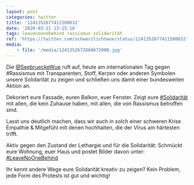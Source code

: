 ```yaml
---
layout: post
categories: twitter
title: '1241352677411500032'
date: '2020-03-21 13:15:16'
tags: leavenoonebehind rassismus solidarität
ref: 'https://twitter.com/schwarzlichtwue/status/1241352677411500032'
media:
    - file: '/media/1241352672860672000.jpg'
---
```

Die [@SeebrueckeWue](https://twitter.com/SeebrueckeWue) ruft auf, heute am internationalen Tag gegen #Rassismus mit Transparenten, Stoff, Kerzen oder anderen Symbolen unsere Solidarität zu zeigen und schließen uns damit einer bundesweiten Aktion an.  


Dekoriert eure Fassade, euren Balkon, euer Fenster. Zeigt eure [#Solidarität](/t/solidarität) mit allen, die kein Zuhause haben, mit allen, die von Rassismus betroffen sind. 


Lasst uns deutlich machen, dass wir auch in solch einer schweren Krise Empathie &amp; Mitgefühl mit denen hochhalten, die der Virus am härtesten trifft. 


Aktiv gegen den Zustand der Lethargie und für die Solidarität: Schmückt eure Wohnung, euer Haus und postet Bilder davon unter: [#LeaveNoOneBehind](/t/leavenoonebehind) 

Ihr kennt andere Wege eure Solidarität kreativ zu zeigen? Kein Problem, jede Form des Protests ist gut und wichtig! 

